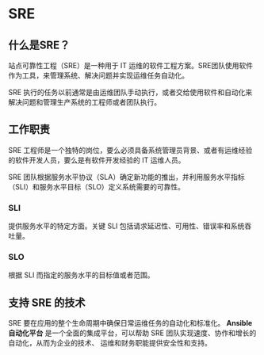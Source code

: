 # SRE

## 什么是SRE？
站点可靠性工程（SRE）是一种用于 IT 运维的软件工程方案。SRE团队使用软件作为工具，来管理系统、解决问题并实现运维任务自动化。

SRE 执行的任务以前通常是由运维团队手动执行，或者交给使用软件和自动化来解决问题和管理生产系统的工程师或者团队执行。

## 工作职责
SRE 工程师是一个独特的岗位，要么必须具备系统管理员背景、或者有运维经验的软件开发人员，要么是有软件开发经验的 IT 运维人员。

SRE 团队根据服务水平协议（SLA）确定新功能的推出，并利用服务水平指标（SLI）和服务水平目标（SLO）定义系统需要的可靠性。

### SLI
提供服务水平的特定方面。关键 SLI 包括请求延迟性、可用性、错误率和系统吞吐量。

### SLO
根据 SLI 而指定的服务水平的目标值或者范围。


## 支持 SRE 的技术
SRE 要在应用的整个生命周期中确保日常运维任务的自动化和标准化。 **Ansible自动化平台** 是一个全面的集成平台，可以帮助 SRE 团队实现速度、协作和增长的自动化，从而为企业的技术、
运维和财务职能提供安全性和支持。

